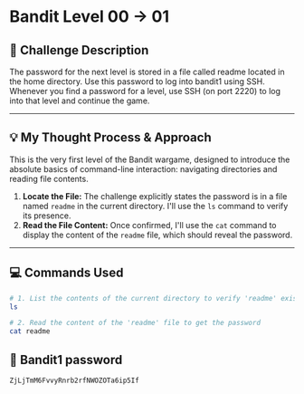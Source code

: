 # Bandit Level 00 → 01

## 🎯 Challenge Description

The password for the next level is stored in a file called readme located in the home directory. Use this password to log into bandit1 using SSH. Whenever you find a password for a level, use SSH (on port 2220) to log into that level and continue the game.

---

## 💡 My Thought Process & Approach

This is the very first level of the Bandit wargame, designed to introduce the absolute basics of command-line interaction: navigating directories and reading file contents.

1. **Locate the File:** The challenge explicitly states the password is in a file named `readme` in the current directory. I'll use the `ls` command to verify its presence.
2. **Read the File Content:** Once confirmed, I'll use the `cat` command to display the content of the `readme` file, which should reveal the password.

---

## 💻 Commands Used

```bash
# 1. List the contents of the current directory to verify 'readme' exists
ls

# 2. Read the content of the 'readme' file to get the password
cat readme
```

## 🔑 Bandit1 password
```
ZjLjTmM6FvvyRnrb2rfNWOZOTa6ip5If
```
